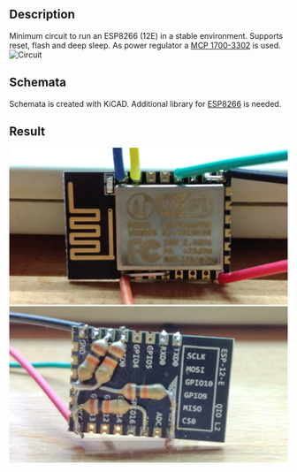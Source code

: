 ## Description
Minimum circuit to run an ESP8266 (12E) in a stable environment. Supports reset, flash and deep sleep. As power regulator a [MCP 1700-3302](http://ww1.microchip.com/downloads/en/DeviceDoc/20001826C.pdf) is used.
![Circuit](https://rawgit.com/THKDev/esp8266_min_circuit/master/esp8266.sch.svg)

## Schemata
Schemata is created with KiCAD. Additional library for [ESP8266](https://github.com/jdunmire/kicad-ESP8266) is needed.

## Result
![Front](images/front.jpg)
![Back](images/back.jpg)
